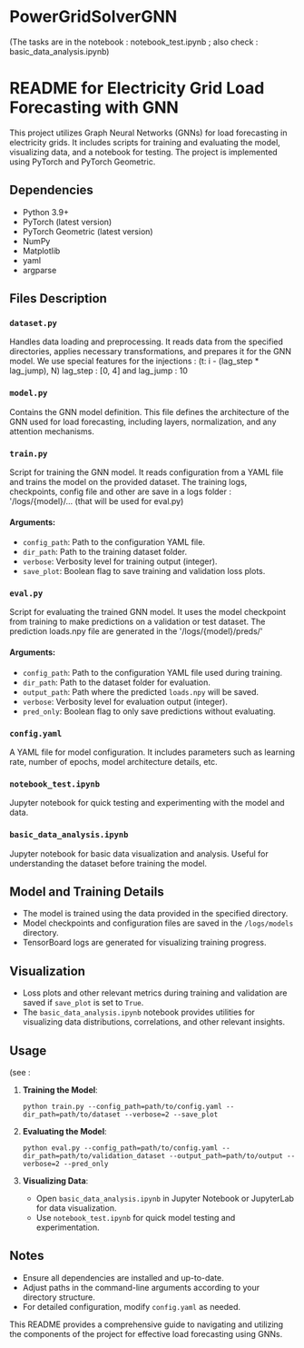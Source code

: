 # PowerGridSolverGNN

(The tasks are in the notebook : notebook_test.ipynb ; also check : basic_data_analysis.ipynb)

# README for Electricity Grid Load Forecasting with GNN

This project utilizes Graph Neural Networks (GNNs) for load forecasting in electricity grids. It includes scripts for training and evaluating the model, visualizing data, and a notebook for testing. The project is implemented using PyTorch and PyTorch Geometric.

## Dependencies
- Python 3.9+
- PyTorch (latest version)
- PyTorch Geometric (latest version)
- NumPy
- Matplotlib
- yaml
- argparse

## Files Description

### `dataset.py`
Handles data loading and preprocessing. It reads data from the specified directories, applies necessary transformations, and prepares it for the GNN model.
We use special features for the injections : (t: i - (lag_step * lag_jump), N) lag_step : [0, 4] and lag_jump : 10

### `model.py`
Contains the GNN model definition. This file defines the architecture of the GNN used for load forecasting, including layers, normalization, and any attention mechanisms.

### `train.py`
Script for training the GNN model. It reads configuration from a YAML file and trains the model on the provided dataset.
The training logs, checkpoints, config file and other are save in a logs folder : '/logs/{model}/... (that will be used for eval.py)

#### Arguments:
- `config_path`: Path to the configuration YAML file.
- `dir_path`: Path to the training dataset folder.
- `verbose`: Verbosity level for training output (integer).
- `save_plot`: Boolean flag to save training and validation loss plots.

### `eval.py`
Script for evaluating the trained GNN model. It uses the model checkpoint from training to make predictions on a validation or test dataset.
The prediction loads.npy file are generated in the '/logs/{model}/preds/'

#### Arguments:
- `config_path`: Path to the configuration YAML file used during training.
- `dir_path`: Path to the dataset folder for evaluation.
- `output_path`: Path where the predicted `loads.npy` will be saved.
- `verbose`: Verbosity level for evaluation output (integer).
- `pred_only`: Boolean flag to only save predictions without evaluating.

### `config.yaml`
A YAML file for model configuration. It includes parameters such as learning rate, number of epochs, model architecture details, etc.

### `notebook_test.ipynb`
Jupyter notebook for quick testing and experimenting with the model and data.

### `basic_data_analysis.ipynb`
Jupyter notebook for basic data visualization and analysis. Useful for understanding the dataset before training the model.

## Model and Training Details

- The model is trained using the data provided in the specified directory.
- Model checkpoints and configuration files are saved in the `/logs/models` directory.
- TensorBoard logs are generated for visualizing training progress.

## Visualization

- Loss plots and other relevant metrics during training and validation are saved if `save_plot` is set to `True`.
- The `basic_data_analysis.ipynb` notebook provides utilities for visualizing data distributions, correlations, and other relevant insights.

## Usage 

(see : 

1. **Training the Model**:
   ```
   python train.py --config_path=path/to/config.yaml --dir_path=path/to/dataset --verbose=2 --save_plot
   ```

2. **Evaluating the Model**:
   ```
   python eval.py --config_path=path/to/config.yaml --dir_path=path/to/validation_dataset --output_path=path/to/output --verbose=2 --pred_only
   ```

3. **Visualizing Data**:
   - Open `basic_data_analysis.ipynb` in Jupyter Notebook or JupyterLab for data visualization.
   - Use `notebook_test.ipynb` for quick model testing and experimentation.

## Notes

- Ensure all dependencies are installed and up-to-date.
- Adjust paths in the command-line arguments according to your directory structure.
- For detailed configuration, modify `config.yaml` as needed.

This README provides a comprehensive guide to navigating and utilizing the components of the project for effective load forecasting using GNNs.
